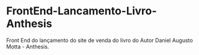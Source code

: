 # FrontEnd-Lancamento-Livro-Anthesis
Front End do lançamento do site de venda do livro do Autor Daniel Augusto Motta - Anthesis.
